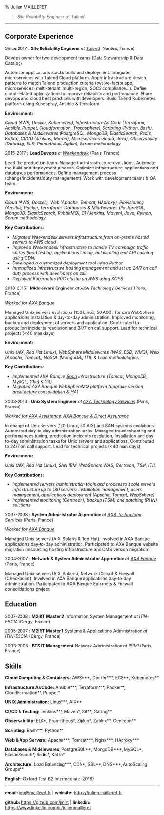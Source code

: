 % Julien MAILLERET

>  *Site Reliability Engineer at Talend*

---

Corporate Experience
--------------------

Since 2017
:   **Site Reliability Engineer** *at [Talend](https://www.talend.com)* (Nantes, France)

Devops owner for two development teams (Data Stewardship & Data Catalog)

Automate applications stacks build and deployment. Integrate microservices with Talend Cloud platform. Apply infrastructure design patterns to match Talend production criteria (twelve-factor app, microservices, multi-tenant, multi-region, SOC2 compliance...). Define cloud-related optimizations to improve reliability and performance. Share devops and cloud best practices with developers. Build Talend Kubernetes platform using Kubespray, Ansible & Terraform

**Environment:**

*Cloud (AWS, Docker, Kubernetes), Infrastructure As Code (Terraform, Ansible, Puppet, Cloudformation, Troposphere), Scripting (Python, Bash), Databases & Middlewares (PostgreSQL, MongoDB, ElasticSearch, Redis, Kafka), CI/CD (Jenkins, Maven), Microservices (Scala, Java), Observability (Datadog, ELK, Prometheus, Zipkin), Scrum methodology*

2015-2017
:   **Lead Devops** *at [Weekendesk](https://www.Weekendesk.fr)* (Paris, France)

Lead the production team. Manage the infrastructure evolutions. Automate the build and deployment process. Optimize infrastructure, applications and databases performances. Define management process (change/incidents/duty management). Work with development teams & QA team.

**Environment:**

*Cloud (AWS, Docker), Web (Apache, Tomcat, HAproxy), Provisioning (Ansible, Packer, Terraform), Databases & Middlewares (PostgreSQL, MongoDB, ElasticSearch, RabbitMQ), CI (Jenkins, Maven), Java, Python, Scrum methodology*

**Key Contributions:**

* *Migrated Weekendesk servers infrastructure from on-prems hosted servers to AWS cloud*
* *Improved Weekendesk infrastructure to handle TV campaign traffic spikes (load testing, applications tuning, autoscaling and API caching using CDN)*
* *Developed a customized deployment tool using Python*
* *Internalized infrastructure hosting management and set up 24/7 on call duty process with developers on call*
* *Deployed Kubernetes POC cluster on AWS using KOPS*

2013-2015
:   **Middleware Engineer** *at [AXA Technology Services](https://www.axa.com)* (Paris, France)

*Worked for [AXA Banque](http://www.axabanque.fr)*

Managed Unix servers evolutions (150 Linux, 50 AIX), Tomcat/WebSphere applications installation & day-to-day administration. Improved monitoring, backup and deployment of servers and application. Contributed to production incidents resolution and 24/7 on call support. Lead for technical projects (<40 man days)

**Environment:**

*Unix (AIX, Red Hat Linux), WebSphere Middlewares (WAS, ESB, WMQ), Web (Apache, Tomcat), NoSQL (MongoDB), ITIL & Lean methodologies*

**Key Contributions:**

* *Implemented AXA Banque [Soon](https://www.soon.fr) infrastructure (Tomcat, MongoDB, MySQL, Chef & Git)*
* *Migrated AXA Banque WebSphereMQ platform (upgrade version, architecture consolidation & HA)*

2008-2013
:   **Unix System Engineer** *at [AXA Technology Services](https://www.axa.com)* (Paris, France)

*Worked for [AXA Assistance](http://www.axa-assistance.fr), [AXA Banque](http://www.axabanque.fr) & [Direct Assurance](http://www.direct-assurance.fr)*

In charge of Unix servers (120 Linux, 60 AIX) and SAN systems evolutions. Automated day-to-day administration tasks. Managed troubleshooting and performances tuning, production incidents resolution, installation and day-to-day administration tasks for Unix servers and applications. Contributed to 24/7 on call support. Lead for technical projects (<40 man days)

**Environment:**

*Unix (AIX, Red Hat Linux), SAN IBM, WebSphere WAS, Centreon, TSM, ITIL*

**Key Contributions:**

* *Implemented servers administration tools and process to scale servers infrastructure up to 180 servers: installation management, users management, applications deployment (Apache, Tomcat, WebSphere)*
* *Implemented monitoring (Centreon), backup (TSM) and patching (RHN) solutions*

2007-2008
:   **System Administrator Apprentice** *at [AXA Technology Services](https://www.axa.com)* (Paris, France)

*Worked for [AXA Banque](http://www.axabanque.fr)*

Managed Unix servers (AIX, Solaris & Red Hat). Involved in AXA Banque applications day-to-day administration. Participated to AXA Banque website migration (insourcing hosting infrastructure and CMS version migration)

2004-2007
:   **Network & System Administrator Apprentice** *at [AXA Banque](https://www.axabanque.fr)* (Paris, France)

Managed Unix servers (AIX, Solaris), Network (Cisco) & Firewall (Checkpoint). Involved in AXA Banque applications day-to-day administration. Participated to AXA Banque Extranets & Firewall consolidations project

Education
---------

2007-2008
:    **M2IRT Master 2** Information System Management *at ITIN-ESCIA* (Cergy, France)


2005-2007
:    **M2IRT Master 1** Systems & Applications Administration *at ITIN-ESCIA* (Cergy, France)

2003-2005
:    **BTS IT Management** Network Administration *at ISIMI* (Paris, France)

Skills
------

**Cloud Computing & Containers:** AWS\*\*\*, Docker\*\*\*, ECS\*\*, Kubernetes\*\*

**Infrastructure As Code:** Ansible\*\*\*, Terraform\*\*\*, Packer\*\*, CloudFormation\*\*, Puppet\*

**UNIX Administration:** Linux\*\*\*, AIX\*\*

**CI/CD & Testing:** Jenkins\*\*\*, Maven\*, Git\*\*, Gatling\*\*

**Observability:** ELK\*, Prometheus\*, Zipkin\*, Zabbix\*\*, Centreon\*\*

**Scripting:** Bash\*\*\*, Python\*\*

**Web & App Servers:** Apache\*\*\*, Tomcat\*\*\*, Nginx\*\*\*, HAproxy\*\*\*

**Databases & Middlewares:** PostgreSQL\*\*, MongoDB\*\*\*, MySQL\*, ElasticSearch\*, Redis\*, Kafka\*

**Architecture:** Load Balancing\*\*\*, CDN\*, SSL\*\*, DNS\*\*\*, AutoScaling Groups\*\*

**English:** Oxford Test B2 Intermediate (2016)

----

**email:** <job@mailleret.fr>          | **website:** <https://julien.mailleret.fr>

**github:** <https://github.com/jmlrt> | **linkedin:** <https://www.linkedin.com/in/julienmailleret>
